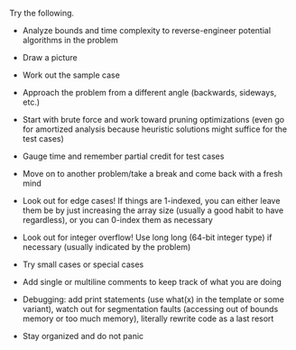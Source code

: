 Try the following.

- Analyze bounds and time complexity to reverse-engineer potential algorithms in the problem

- Draw a picture

- Work out the sample case

- Approach the problem from a different angle (backwards, sideways, etc.)

- Start with brute force and work toward pruning optimizations (even go for amortized analysis because heuristic solutions might suffice for the test cases)

- Gauge time and remember partial credit for test cases

- Move on to another problem/take a break and come back with a fresh mind

- Look out for edge cases! If things are 1-indexed, you can either leave them be by just increasing the array size (usually a good habit to have regardless), or you can 0-index them as necessary

- Look out for integer overflow! Use long long (64-bit integer type) if necessary (usually indicated by the problem)

- Try small cases or special cases

- Add single or multiline comments to keep track of what you are doing

- Debugging: add print statements (use what(x) in the template or some variant), watch out for segmentation faults (accessing out of bounds memory or too much memory), literally rewrite code as a last resort

- Stay organized and do not panic
